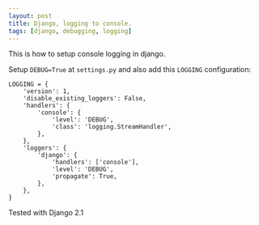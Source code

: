 ```yaml
---
layout: post
title: Django, logging to console.
tags: [django, debugging, logging]
---
```


This is how to setup console logging in django. 

Setup `DEBUG=True` at `settings.py` and also add this `LOGGING` configuration: 

```
LOGGING = {
    'version': 1,
    'disable_existing_loggers': False,
    'handlers': {
        'console': {
            'level': 'DEBUG',
            'class': 'logging.StreamHandler',
        },
    },
    'loggers': {
        'django': {
            'handlers': ['console'],
            'level': 'DEBUG',
            'propagate': True,
        },
    },
}
```

Tested with Django 2.1
